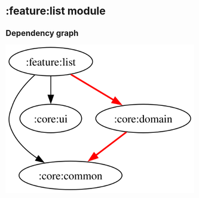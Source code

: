 # :feature:list module
## Dependency graph
![Dependency graph](../../docs/images/graphs/dep_graph_feature_list.svg)
